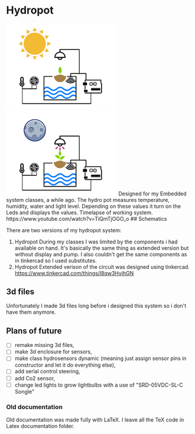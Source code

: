 # Hydropot 
<img src="Images/doniczka_dzien.png" width="300">
<img src="Images/doniczka_noc.png" width="300">
Designed for my Embedded system classes, a while ago. The hydro pot measures temperature, humidity, water and light level. Depending on these values it turn on the Leds and displays the values. Timelapse of working system.
https://www.youtube.com/watch?v=TiQmTjOGO_o
## Schematics

There are two versions of my hydropot system:

 1. Hydropot
During my classes I was limited by the components i had available on hand. It's basically the same thing as extended version but without display and pump. I also couldn't get the same components as in tinkercad  so I used substitutes.
 2. Hydropot Extended verison of the circuit was designed using tinkercad. 
https://www.tinkercad.com/things/l8qw3HvihGN

## 3d files
Unfortunately I made 3d files long before i designed this system so i don't have them anymore. 

## Plans of future

 - [ ] remake missing 3d files,
 - [ ]  make 3d enclosure for sensors,
 - [ ]  make class hydrosensors dynamic (meaning just assign sensor pins in constructor and let it do everything else),
 - [ ] add serial control steering,
 - [ ] add Co2 sensor,
 - [ ]  change led lights to grow lightbulbs with a use of "SRD-05VDC-SL-C Songle"

### Old documentation
Old documentation was made fully with LaTeX. I leave all the TeX code in Latex  documentation folder.
